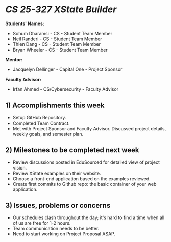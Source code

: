# *CS 25-327 XState Builder*

**Students' Names:**
 - Sohum Dharamsi - CS - Student Team Member
 - Neil Randeri - CS - Student Team Member
 - Thien Dang - CS - Student Team Member
 - Bryan Wheeler - CS - Student Team Member
   
**Mentor:**
 - Jacquelyn Dellinger - Capital One - Project Sponsor
   
**Faculty Advisor:**
 - Irfan Ahmed - CS/Cybersecurity - Faculty Advisor
 
## 1) Accomplishments this week ##
   - Setup GitHub Repository.
   - Completed Team Contract.
   - Met with Project Sponsor and Faculty Advisor. Discussed project details, weekly goals, and semester plan.

## 2) Milestones to be completed next week ##
   - Review discussions posted in EduSourced for detailed view of project vision.
   - Review XState examples on their website.
   - Choose a front-end application based on the examples reviewed.
   - Create first commits to Github repo: the basic container of your web application.

## 3) Issues, problems or concerns ##
   - Our schedules clash throughout the day; it's hard to find a time when all of us are free for 1-2 hours.
   - Team communication needs to be better.
   - Need to start working on Project Proposal ASAP.
   


